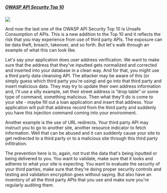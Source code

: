 ##### [OWASP API Security Top 10](https://university.apisec.ai/products/api-security-fundamentals/categories/2152504687)

![](https://kajabi-storefronts-production.kajabi-cdn.com/kajabi-storefronts-production/file-uploads/site/2147573912/products/fedf200-f550-6353-4e82-35a60cf3d57_API10_UnsafeConsumption.jpg)

And now the last one of the OWASP API Security Top 10 is Unsafe Consumption of APIs. This is a new addition to the Top 10 and it reflects the risk that you may experience from use of third party APIs. The exposure can be data theft, breach, takeover, and so forth. But let's walk through an example of what this can look like.

Let's say your application does user address verification. We want to make sure that the address that they've inputted gets normalized and corrected and inserted into your database in a clean way. And for that, you might use a third party data cleansing API. The attacker may be aware of this (or simply guess which third party you're using) and go into that third party and insert malicious data. They may try to update their own address information and, I'll use a silly example, set their street address is “drop table” or some type of command, something malicious. Then what they'll do is come to your site - maybe fill out a loan application and insert that address. Your application will pull that address record from the third party and suddenly you have this injection command coming into your environment.

Another example is the use of URL redirects. Your third party API may instruct you to go to another site, another resource indicator to fetch information. Well that can be abused and it can suddenly cause your site to get redirected to a third party or to a malicious site through this third party infiltration.

The prevention here is to, again, not trust the data that's being inputted or being delivered to you. You want to validate, make sure that it looks and adheres to what your site is expecting. You want to evaluate the security of your third parties, make sure that they're doing proper security controls and testing and validation encryption goes without saying. But also have an inventory of all the third party APIs that you use and make sure you're regularly auditing them.
